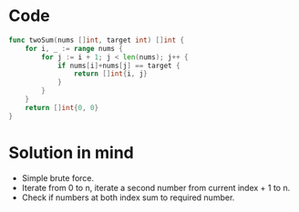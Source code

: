 Code
====

```go
func twoSum(nums []int, target int) []int {
	for i, _ := range nums {
		for j := i + 1; j < len(nums); j++ {
			if nums[i]+nums[j] == target {
				return []int{i, j}
			}
		}
	}
	return []int{0, 0}
}
```

Solution in mind
================

-	Simple brute force.
-	Iterate from 0 to n, iterate a second number from current index + 1 to n.
-	Check if numbers at both index sum to required number.
